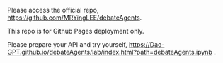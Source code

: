 Please access the official repo, https://github.com/MRYingLEE/debateAgents.

This repo is for Github Pages deployment only.

Please prepare your API and try yourself, https://Dao-GPT.github.io/debateAgents/lab/index.html?path=debateAgents.ipynb .



